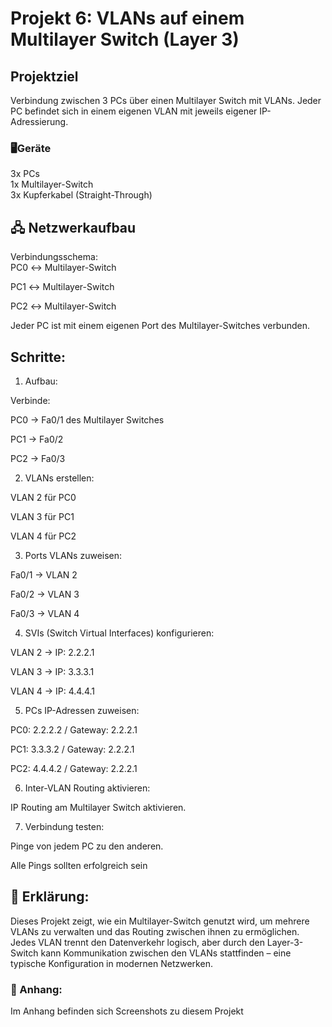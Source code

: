 # Projekt 6: VLANs auf einem Multilayer Switch (Layer 3)

## Projektziel
Verbindung zwischen 3 PCs über einen Multilayer Switch mit VLANs. Jeder PC befindet sich in einem eigenen VLAN mit jeweils eigener IP-Adressierung.




### 🖥️Geräte

3x PCs	   
1x Multilayer-Switch	    
3x Kupferkabel (Straight-Through)


## 🖧 Netzwerkaufbau
Verbindungsschema:    
PC0 ↔ Multilayer-Switch

PC1 ↔ Multilayer-Switch

PC2 ↔ Multilayer-Switch

Jeder PC ist mit einem eigenen Port des Multilayer-Switches verbunden.



## Schritte:
1) Aufbau:

Verbinde:

PC0 → Fa0/1 des Multilayer Switches

PC1 → Fa0/2

PC2 → Fa0/3

2) VLANs erstellen:

VLAN 2 für PC0

VLAN 3 für PC1

VLAN 4 für PC2

3) Ports VLANs zuweisen:

Fa0/1 → VLAN 2

Fa0/2 → VLAN 3

Fa0/3 → VLAN 4

4) SVIs (Switch Virtual Interfaces) konfigurieren:

VLAN 2 → IP: 2.2.2.1

VLAN 3 → IP: 3.3.3.1

VLAN 4 → IP: 4.4.4.1

5) PCs IP-Adressen zuweisen:

PC0: 2.2.2.2 / Gateway: 2.2.2.1

PC1: 3.3.3.2 / Gateway: 2.2.2.1

PC2: 4.4.4.2 / Gateway: 2.2.2.1


6) Inter-VLAN Routing aktivieren:

IP Routing am Multilayer Switch aktivieren.

7) Verbindung testen:

Pinge von jedem PC zu den anderen.

Alle Pings sollten erfolgreich sein





## 📝 Erklärung:
Dieses Projekt zeigt, wie ein Multilayer-Switch genutzt wird, um mehrere VLANs zu verwalten und das Routing zwischen ihnen zu ermöglichen. Jedes VLAN trennt den Datenverkehr logisch, aber durch den Layer-3-Switch kann Kommunikation zwischen den VLANs stattfinden – eine typische Konfiguration in modernen Netzwerken.   

### 📎 Anhang:
Im Anhang befinden sich Screenshots zu diesem Projekt
